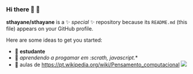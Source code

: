 ### Hi there 👋 :partying_face:


**sthayane/sthayane** is a ✨ _special_ ✨ repository because its `README.md` (this file) appears on your GitHub profile.

Here are some ideas to get you started:

- 🔭 **estudante** 
- 🌱 *aprendendo a progamar em :scrath, javascript.**
- 👤 aulas de https://pt.wikipedia.org/wiki/Pensamento_computacional
![](https://img.shields.io/badge/JavaScript-323330?style=for-the-badge&logo=javascript&logoColor=F7DF1E)
